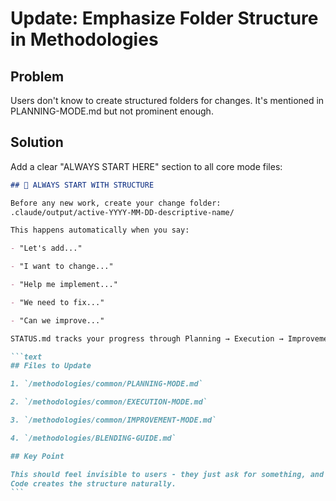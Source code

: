 # Update: Emphasize Folder Structure in Methodologies

## Problem

Users don't know to create structured folders for changes. It's mentioned in
PLANNING-MODE.md but not prominent enough.

## Solution

Add a clear "ALWAYS START HERE" section to all core mode files:

````markdown
## 📁 ALWAYS START WITH STRUCTURE

Before any new work, create your change folder:
.claude/output/active-YYYY-MM-DD-descriptive-name/

This happens automatically when you say:

- "Let's add..."

- "I want to change..."

- "Help me implement..."

- "We need to fix..."

- "Can we improve..."

STATUS.md tracks your progress through Planning → Execution → Improvement

```text
## Files to Update

1. `/methodologies/common/PLANNING-MODE.md`

2. `/methodologies/common/EXECUTION-MODE.md`

3. `/methodologies/common/IMPROVEMENT-MODE.md`

4. `/methodologies/BLENDING-GUIDE.md`

## Key Point

This should feel invisible to users - they just ask for something, and Claude
Code creates the structure naturally.
```
````
